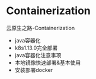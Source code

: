 # Containerization
云原生之路-Containerization   

- java容器化
- k8s1.13.0完全部署
- java容器化注意事项
- 本地镜像快速部署&基本使用
- 安装部署docker